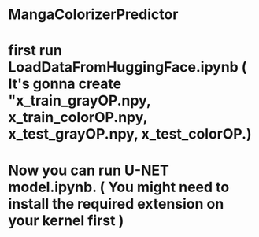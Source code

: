 # MangaColorizerPredictor

# first run LoadDataFromHuggingFace.ipynb ( It's gonna create "x_train_grayOP.npy, x_train_colorOP.npy, x_test_grayOP.npy, x_test_colorOP.)

# Now you can run U-NET model.ipynb. ( You might need to install the required extension on your kernel first )

